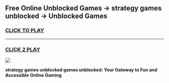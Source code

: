 
## Free Online Unblocked Games → strategy games unblocked → Unblocked Games
<h3>
<a href="https://premium.freeplayer.one?title=strategy_games_unblocked&ref=21F">CLICK TO PLAY</a></h3>
<hr>

<h3>
<a href="https://premium.freeplayer.one?title=strategy_games_unblocked&ref=21F">CLICK 2 PLAY</a>
  
</h3>

<a href="https://premium.freeplayer.one?title=strategy_games_unblocked&ref=21F/"><img src="https://clearcache.store/games.png"></a>


**strategy games unblocked games unblocked: Your Gateway to Fun and Accessible Online Gaming**
